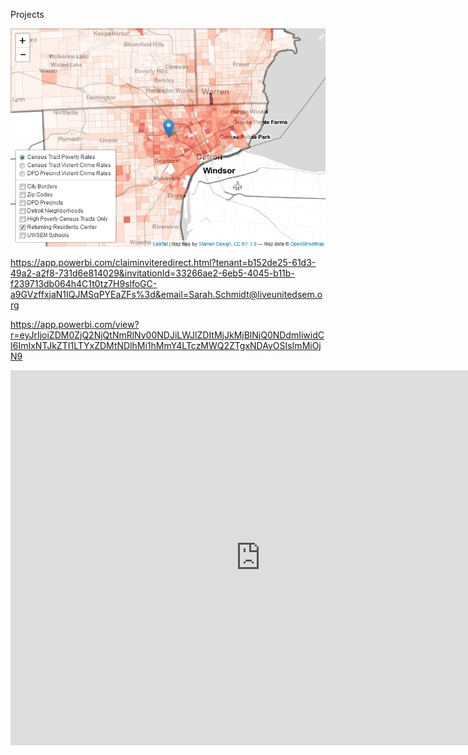 Projects

[![Alt text](https://github.com/saraheschmidt/saraheschmidt.github.io/blob/master/Map.png?raw=true)](http://rpubs.com/sarahschmidt/268691)

https://app.powerbi.com/claiminviteredirect.html?tenant=b152de25-61d3-49a2-a2f8-731d6e814029&invitationId=33266ae2-6eb5-4045-b11b-f239713db064h4C1t0tz7H9slfoGC-a9GVzffxjaN1IQJMSqPYEaZFs%3d&email=Sarah.Schmidt@liveunitedsem.org

https://app.powerbi.com/view?r=eyJrIjoiZDM0ZjQ2NjQtNmRlNy00NDJiLWJlZDItMjJkMjBlNjQ0NDdmIiwidCI6ImIxNTJkZTI1LTYxZDMtNDlhMi1hMmY4LTczMWQ2ZTgxNDAyOSIsImMiOjN9

<iframe width="800" height="600" src="https://app.powerbi.com/view?r=eyJrIjoiZDM0ZjQ2NjQtNmRlNy00NDJiLWJlZDItMjJkMjBlNjQ0NDdmIiwidCI6ImIxNTJkZTI1LTYxZDMtNDlhMi1hMmY4LTczMWQ2ZTgxNDAyOSIsImMiOjN9" frameborder="0" allowFullScreen="true"></iframe>
